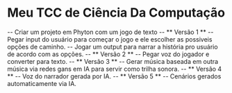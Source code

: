 # Meu TCC de Ciência Da Computação
-- Criar um projeto em Phyton com um jogo de texto
  -- ** Versão 1 **
    -- Pegar input do usuário para começar o jogo e ele escolher as possiveis opções de caminho.
    -- Jogar um output para narrar a história pro usuário de acordo com as opções.
  -- ** Versão 2 **
    -- Pegar voz do jogador e converter para texto.
  -- ** Versão 3 **
    -- Gerar música baseada em outra música via redes gans em IA para servir como trilha sonora.
  -- ** Versão 4 **
    -- Voz do narrador gerada por IA.
  -- ** Versão 5 **
    -- Cenários gerados automaticamente via IA.
  
